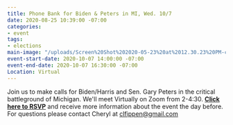 ```yaml
---
title: Phone Bank for Biden & Peters in MI, Wed. 10/7
date: 2020-08-25 10:39:00 -07:00
categories:
- event
tags:
- elections
main-image: "/uploads/Screen%20Shot%202020-05-23%20at%2012.30.23%20PM-c4f6be.png"
event-start-date: 2020-10-07 14:00:00 -07:00
event-end-date: 2020-10-07 16:30:00 -07:00
Location: Virtual
---
```


Join us to make calls for Biden/Harris and Sen. Gary Peters in the critical battleground of Michigan.  We'll meet Virtually on Zoom from 2-4:30.  [**Click here to RSVP**](https://docs.google.com/forms/d/e/1FAIpQLSf44igidbmAmmdmIAH7kxh02_LdaZCA3irlXEVZpMGt5KHx3g/viewform) and receive more information about the event the day before.  For questions please contact Cheryl at clfippen@gmail.com